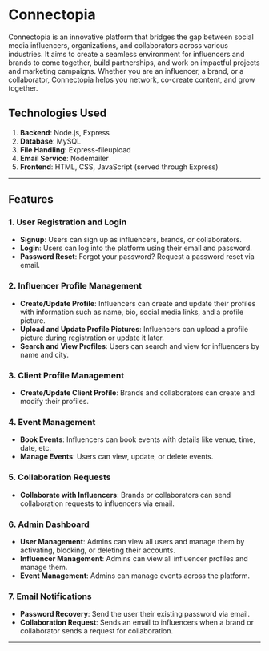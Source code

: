 # Connectopia

Connectopia is an innovative platform that bridges the gap between social media influencers, organizations, and collaborators across various industries. It aims to create a seamless environment for influencers and brands to come together, build partnerships, and work on impactful projects and marketing campaigns. Whether you are an influencer, a brand, or a collaborator, Connectopia helps you network, co-create content, and grow together.

## Technologies Used

1. **Backend**: Node.js, Express
2. **Database**: MySQL
3. **File Handling**: Express-fileupload
4. **Email Service**: Nodemailer
5. **Frontend**: HTML, CSS, JavaScript (served through Express)

---

## Features

### 1. **User Registration and Login**
   - **Signup**: Users can sign up as influencers, brands, or collaborators.
   - **Login**: Users can log into the platform using their email and password.
   - **Password Reset**: Forgot your password? Request a password reset via email.

### 2. **Influencer Profile Management**
   - **Create/Update Profile**: Influencers can create and update their profiles with information such as name, bio, social media links, and a profile picture.
   - **Upload and Update Profile Pictures**: Influencers can upload a profile picture during registration or update it later.
   - **Search and View Profiles**: Users can search and view for influencers by name and city.

### 3. **Client Profile Management**
   - **Create/Update Client Profile**: Brands and collaborators can create and modify their profiles.
     
### 4. **Event Management**
   - **Book Events**: Influencers can book events with details like venue, time, date, etc.
   - **Manage Events**: Users can view, update, or delete events.

### 5. **Collaboration Requests**
   - **Collaborate with Influencers**: Brands or collaborators can send collaboration requests to influencers via email.

### 6. **Admin Dashboard**
   - **User Management**: Admins can view all users and manage them by activating, blocking, or deleting their accounts.
   - **Influencer Management**: Admins can view all influencer profiles and manage them.
   - **Event Management**: Admins can manage events across the platform.

### 7. **Email Notifications**
   - **Password Recovery**: Send the user their existing password via email.
   - **Collaboration Request**: Sends an email to influencers when a brand or collaborator sends a request for collaboration.

---

